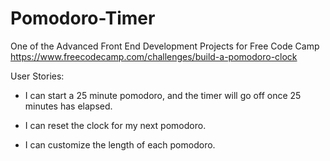 # Pomodoro-Timer

One of the Advanced Front End Development Projects for Free Code Camp
https://www.freecodecamp.com/challenges/build-a-pomodoro-clock

User Stories:
- I can start a 25 minute pomodoro, and the timer will go off once 25 minutes has elapsed.

- I can reset the clock for my next pomodoro.

- I can customize the length of each pomodoro.